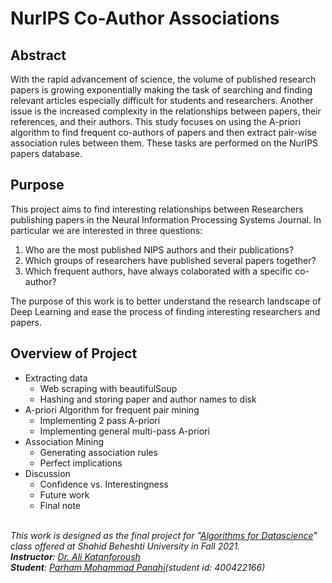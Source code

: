 # NurIPS Co-Author Associations

## Abstract
With the rapid advancement of science, the volume of published research papers is growing exponentially making the task of searching and finding relevant articles especially difficult for students and researchers. Another issue is the increased complexity in the relationships between papers, their references, and their authors. This study focuses on using the A-priori algorithm to find frequent co-authors of papers and then extract pair-wise association rules between them. These tasks are performed on the NurIPS papers database. 

## Purpose 
This project aims to find interesting relationships between Researchers publishing papers in the Neural Information Processing Systems Journal. In particular we are interested in three questions:
  1. Who are the most published NIPS authors and their publications?
  2. Which groups of researchers have published several papers together?
  3. Which frequent authors, have always colaborated with a specific co-author?

The purpose of this work is to better understand the research landscape of Deep Learning and ease the process of finding interesting researchers and papers.


## Overview of Project
 * Extracting data
    - Web scraping with beautifulSoup
    - Hashing and storing paper and author names to disk
 * A-priori Algorithm for frequent pair mining
    - Implementing 2 pass A-priori
    - Implementing general multi-pass A-priori
 * Association Mining
    - Generating association rules
    - Perfect implications
 * Discussion
    - Confidence vs. Interestingness
    - Future work
    - Final note


 <em>
 </br>
This work is designed as the final project for "<a href="https://github.com/panahiparham/Algorithms-for-Data-Science-at-SBU">Algorithms for Datascience</a>" class offered at Shahid Beheshti University in Fall 2021.</br>
<b>Instructor</b>: <a href="http://facultymembers.sbu.ac.ir/katanforoush/">Dr. Ali Katanforoush</a></br>
<b>Student</b>: <a href="https://github.com/panahiparham">Parham Mohammad Panahi</a>(student id: 400422166)
 </em>
